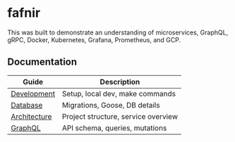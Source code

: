 # fafnir

This was built to demonstrate an understanding of microservices, GraphQL, gRPC, Docker, Kubernetes, Grafana, Prometheus, and GCP.

## Documentation

| Guide                                | Description                         |
|--------------------------------------|-------------------------------------|
| [Development](docs/development.md)   | Setup, local dev, make commands     |
| [Database](docs/database.md)         | Migrations, Goose, DB details       |
| [Architecture](docs/architecture.md) | Project structure, service overview |
| [GraphQL](docs/graphql.md)           | API schema, queries, mutations      |